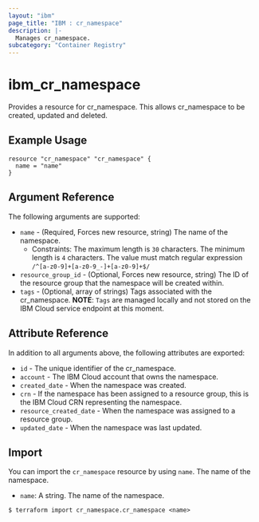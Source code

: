 ```yaml
---
layout: "ibm"
page_title: "IBM : cr_namespace"
description: |-
  Manages cr_namespace.
subcategory: "Container Registry"
---
```


# ibm\_cr_namespace

Provides a resource for cr_namespace. This allows cr_namespace to be created, updated and deleted.

## Example Usage

```hcl
resource "cr_namespace" "cr_namespace" {
  name = "name"
}
```

## Argument Reference

The following arguments are supported:

* `name` - (Required, Forces new resource, string) The name of the namespace.
  * Constraints: The maximum length is `30` characters. The minimum length is `4` characters. The value must match regular expression `/^[a-z0-9]+[a-z0-9_-]+[a-z0-9]+$/`
* `resource_group_id` - (Optional, Forces new resource, string) The ID of the resource group that the namespace will be created within.
* `tags` - (Optional, array of strings) Tags associated with the cr_namespace.
  **NOTE**: `Tags` are managed locally and not stored on the IBM Cloud service endpoint at this moment.

## Attribute Reference

In addition to all arguments above, the following attributes are exported:

* `id` - The unique identifier of the cr_namespace.
* `account` - The IBM Cloud account that owns the namespace.
* `created_date` - When the namespace was created.
* `crn` - If the namespace has been assigned to a resource group, this is the IBM Cloud CRN representing the namespace.
* `resource_created_date` - When the namespace was assigned to a resource group.
* `updated_date` - When the namespace was last updated.

## Import

You can import the `cr_namespace` resource by using `name`. The name of the namespace.

* `name`: A string. The name of the namespace.

```
$ terraform import cr_namespace.cr_namespace <name>
```
